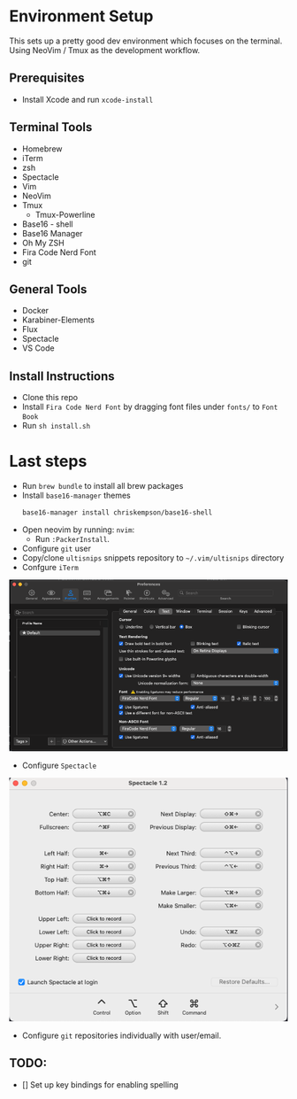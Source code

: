 # Environment Setup

This sets up a pretty good dev environment which focuses on the terminal. Using NeoVim / Tmux as the development workflow.

## Prerequisites

- Install Xcode and run `xcode-install`


## Terminal Tools

- Homebrew
- iTerm
- zsh
- Spectacle
- Vim
- NeoVim
- Tmux
  - Tmux-Powerline
- Base16 - shell
- Base16 Manager
- Oh My ZSH
- Fira Code Nerd Font
- git

## General Tools

- Docker
- Karabiner-Elements
- Flux
- Spectacle
- VS Code

## Install Instructions

- Clone this repo
- Install `Fira Code Nerd Font` by dragging font files under `fonts/` to `Font Book`
- Run `sh install.sh`

# Last steps

- Run `brew bundle` to install all brew packages
- Install `base16-manager` themes
  ```bash
  base16-manager install chriskempson/base16-shell
  ```
- Open neovim by running: `nvim`:
  - Run `:PackerInstall`.
- Configure `git` user
- Copy/clone `ultisnips` snippets repository to `~/.vim/ultisnips` directory
- Confgure `iTerm`

![](iterm-opts.png 'iTerm settings')

- Configure `Spectacle`

![](spectacle-settings.png 'Spectacle settings')

- Configure `git` repositories individually with user/email.

## TODO:

- [] Set up key bindings for enabling spelling
